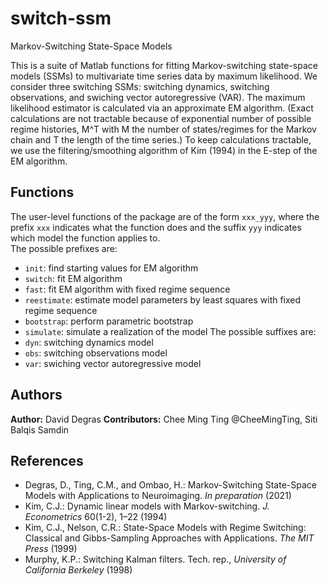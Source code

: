 # switch-ssm
Markov-Switching State-Space Models

This is a suite of Matlab functions for fitting Markov-switching state-space models (SSMs) to multivariate time series data by maximum likelihood. We consider three switching SSMs: switching dynamics, switching observations, and swiching vector autoregressive (VAR). The maximum likelihood estimator is calculated via an approximate EM algorithm. (Exact calculations are not tractable because of exponential number of possible regime histories, M^T with M the number of states/regimes for the Markov chain and T the length of the time series.) To keep calculations tractable, we use the filtering/smoothing algorithm of Kim (1994) in the E-step of the EM algorithm.

## Functions
The user-level functions of the package are of the form `xxx_yyy`, where the prefix `xxx` indicates what the function does and the suffix `yyy` indicates which model the function applies to.  
The possible prefixes are: 
- `init`: find starting values for EM algorithm
- `switch`: fit EM algorithm
- `fast`: fit EM algorithm with fixed regime sequence
- `reestimate`: estimate model parameters by least squares with fixed regime sequence
- `bootstrap`: perform parametric bootstrap   
- `simulate`: simulate a realization of the model
The possible suffixes are:   
- `dyn`: switching dynamics model
- `obs`: switching observations model 
- `var`: swiching vector autoregressive model

## Authors
**Author:** David Degras
**Contributors:** Chee Ming Ting @CheeMingTing, Siti Balqis Samdin

## References
- Degras, D., Ting, C.M., and Ombao, H.: Markov-Switching State-Space Models with Applications to Neuroimaging. _In preparation_ (2021)
- Kim, C.J.: Dynamic linear models with Markov-switching. _J. Econometrics_ 60(1-2), 1–22 (1994)
- Kim, C.J., Nelson, C.R.: State-Space Models with Regime Switching: Classical and Gibbs-Sampling Approaches with Applications. _The MIT Press_ (1999)
- Murphy, K.P.: Switching Kalman filters. Tech. rep., _University of California Berkeley_ (1998)
